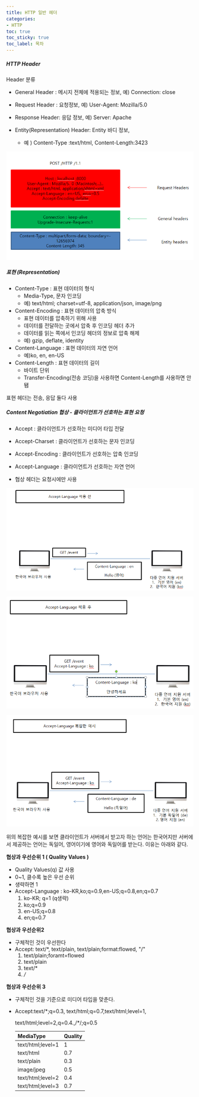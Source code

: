 ```yaml
---
title: HTTP 일반 헤더
categories:
- HTTP
toc: true
toc_sticky: true
toc_label: 목차
---
```




##### HTTP Header

Header 분류

* General Header : 메시지 전체에 적용되는 정보, 예) Connection: close
* Request Header : 요청정보, 예) User-Agent: Mozilla/5.0

* Response Header: 응답 정보, 예) Server: Apache

* Entity(Representation) Header: Entity 바디 정보, 
  * 예 ) Content-Type :text/html, Content-Length:3423



![image-20210116184058009](../../assets/images/2021-01-16-http-5/image-20210116184058009.png)

##### 표현 (Representation)

* Content-Type : 표현 데이터의 형식
  * Media-Type, 문자 인코딩 
  * 예) text/html; charset=utf-8, application/json, image/png
* Content-Encoding : 표현 데이터의 압축 방식
  * 표현 데이터를 압축하기 위해 사용
  * 데이터를 전달하는 곳에서 압축 후 인코딩 헤더 추가
  * 데이터를 읽는 쪽에서 인코딩 헤더의 정보로 압축 해제
  * 예) gzip, deflate, identity
* Content-Language : 표현 데이터의 자연 언어
  * 예)ko, en, en-US
* Content-Length : 표현 데이터의 길이
  * 바이트 단위
  * Transfer-Encoding(전송 코딩)을 사용하면 Content-Length를 사용하면 안됌

표현 헤더는 전송, 응답 둘다 사용



##### Content Negotiation 협상 - 클라이언트가 선호하는 표현 요청

* Accept : 클라이언트가 선호하는 미디어 타입 전달
* Accept-Charset : 클라이언트가 선호하는 문자 인코딩
* Accept-Encoding : 클라이언트가 선호하는 압축 인코딩
* Accept-Language : 클라이언트가 선호하는 자연 언어

* 협상 헤더는 요청시에만 사용

  

![image-20210123094610808](../../assets/images/2021-01-16-http-5/image-20210123094610808.png)



![image-20210123094831588](../../assets/images/2021-01-16-http-5/image-20210123094831588.png)



![image-20210123094951340](../../assets/images/2021-01-16-http-5/image-20210123094951340.png)

위의 복잡한 예시를 보면 클라이언트가 서버에서 받고자 하는 언어는 한국어지만 서버에서 제공하는 언어는 독일어, 영어이기에 영어와 독일어를 받는다. 이유는 아래와 같다.



**협상과 우선순위 1  ( Quality Values )**

* Quality Values(q) 값 사용
* 0~1, 클수록 높은 우선 순위
* 생략하면 1
* Accept-Language : ko-KR,ko;q=0.9,en-US;q=0.8,en;q=0.7
  1. ko-KR; q=1 (q생략)
  2. ko;q=0.9
  3. en-US;q=0.8
  4. en;q=0.7 



**협상과 우선순위2**

* 구체적인 것이 우선한다
* Accept: text/*, text/plain, text/plain;format:flowed, "/"
  1. text/plain;foramt=flowed
  2. text/plain
  3. text/*
  4. */*



**협상과 우선순위 3**

* 구체적인 것을 기준으로 미디어 타입을 맞춘다.

* Accept:text/*;q=0.3, text/html;q=0.7,text/html;level=1,

  text/html;level=2,q=0.4.,/*/;q=0.5

  | MediaType         | Quality |
  | ----------------- | ------- |
  | text/html;level=1 | 1       |
  | text/html         | 0.7     |
  | text/plain        | 0.3     |
  | image/jpeg        | 0.5     |
  | text/html;level=2 | 0.4     |
  | text/html;level=3 | 0.7     |

  

